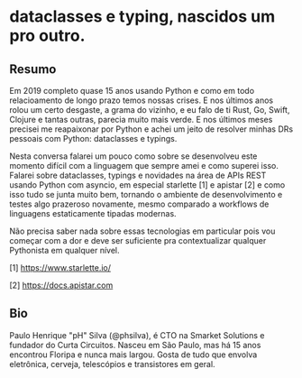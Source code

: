 # dataclasses e typing, nascidos um pro outro.

## Resumo

Em 2019 completo quase 15 anos usando Python e como em todo relacioamento de longo prazo temos nossas crises. E nos últimos anos rolou um certo desgaste, a grama do vizinho, e eu falo de ti Rust, Go, Swift, Clojure e tantas outras, parecia muito mais verde. E nos últimos meses precisei me reapaixonar por Python e achei um jeito de resolver minhas DRs pessoais com Python: dataclasses e typings.

Nesta conversa falarei um pouco como sobre se desenvolveu este momento difícil com a linguagem que sempre amei e como superei isso. Falarei sobre dataclasses, typings e novidades na área de APIs REST usando Python com asyncio, em especial starlette [1] e apistar [2] e como isso tudo se junta muito bem, tornando o ambiente de desenvolvimento e testes algo prazeroso novamente, mesmo comparado a workflows de linguagens estaticamente tipadas modernas.

Não precisa saber nada sobre essas tecnologias em particular pois vou começar com a dor e deve ser suficiente pra contextualizar qualquer Pythonista em qualquer nível.

[1] https://www.starlette.io/

[2] https://docs.apistar.com


## Bio

Paulo Henrique "pH" Silva (@phsilva), é CTO na Smarket Solutions e fundador do Curta Circuitos. Nasceu em São Paulo, mas há 15 anos encontrou Floripa e nunca mais largou. Gosta de tudo que envolva eletrônica, cerveja, telescópios e transistores em geral.
